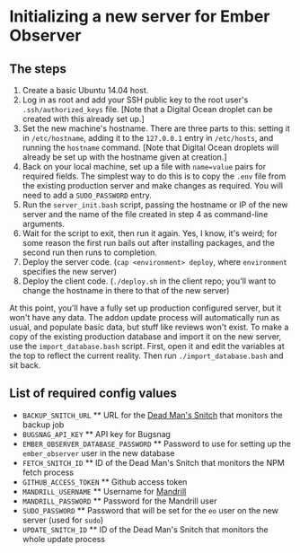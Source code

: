 # Initializing a new server for Ember Observer

## The steps
1. Create a basic Ubuntu 14.04 host.
2. Log in as root and add your SSH public key to the root user's `.ssh/authorized_keys` file. [Note that a Digital Ocean droplet can be created with this already set up.]
3. Set the new machine's hostname. There are three parts to this: setting it in `/etc/hostname`, adding it to the `127.0.0.1` entry in `/etc/hosts`, and running the `hostname` command. [Note that Digital Ocean droplets will already be set up with the hostname given at creation.]
4. Back on your local machine, set up a file with `name=value` pairs for required fields. The simplest way to do this is to copy the `.env` file from the existing production server and make changes as required. You will need to add a `SUDO_PASSWORD` entry.
5. Run the `server_init.bash` script, passing the hostname or IP of the new server and the name of the file created in step 4 as command-line arguments.
6. Wait for the script to exit, then run it again. Yes, I know, it's weird; for some reason the first run bails out after installing packages, and the second run then runs to completion.
7. Deploy the server code. (`cap <environment> deploy`, where `environment` specifies the new server)
8. Deploy the client code. (`./deploy.sh` in the client repo; you'll want to change the hostname in there to that of the new server)

At this point, you'll have a fully set up production configured server, but it won't have any data.
The addon update process will automatically run as usual, and populate basic data, but stuff like reviews won't exist.
To make a copy of the existing production database and import it on the new server, use the `import_database.bash` script.
First, open it and edit the variables at the top to reflect the current reality.
Then run `./import_database.bash` and sit back.

## List of required config values
* `BACKUP_SNITCH_URL`
** URL for the [Dead Man's Snitch](https://deadmanssnitch.com/) that monitors the backup job
* `BUGSNAG_API_KEY`
** API key for Bugsnag
* `EMBER_OBSERVER_DATABASE_PASSWORD`
** Password to use for setting up the `ember_observer` user in the new database
* `FETCH_SNITCH_ID`
** ID of the Dead Man's Snitch that monitors the NPM fetch process
* `GITHUB_ACCESS_TOKEN`
** Github access token
* `MANDRILL_USERNAME`
** Username for [Mandrill](https://mandrillapp.com/)
* `MANDRILL_PASSWORD`
** Password for the Mandrill user
* `SUDO_PASSWORD`
** Password that will be set for the `eo` user on the new server (used for `sudo`)
* `UPDATE_SNITCH_ID`
** ID of the Dead Man's Snitch that monitors the whole update process
